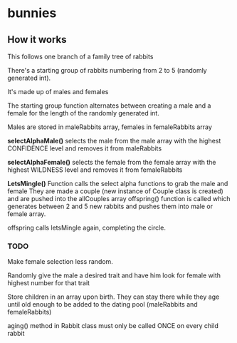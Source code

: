 # bunnies

## How it works

This follows one branch of a family tree of rabbits

There's a starting group of rabbits numbering from 2 to 5 (randomly generated int). 

It's made up of males and females 

The starting group function alternates between creating a male and a female for the length of the randomly generated int.

Males are stored in maleRabbits array, females in femaleRabbits array

**selectAlphaMale()** selects the male from the male array with the highest CONFIDENCE level and removes it from maleRabbits

**selectAlphaFemale()** selects the female from the female array with the highest WILDNESS level and removes it from femaleRabbits

**LetsMingle()**
Function calls the select alpha functions to grab the male and female
They are made a couple (new instance of Couple class is created) and are pushed into the allCouples array
offspring() function is called which generates between 2 and 5 new rabbits and pushes them into male or female array. 

offspring calls letsMingle again, completing the circle.  

### TODO
Make female selection less random. 

Randomly give the male a desired trait and have him look for  female with highest number for that trait

Store children in an array upon birth. 
They can stay there while they age until old enough to be added to the dating pool (maleRabbits and femaleRabbits)

aging() method in Rabbit class must only be called ONCE on every child rabbit
